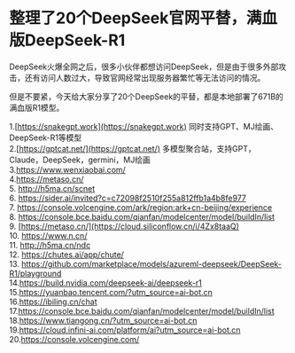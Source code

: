 # 整理了20个DeepSeek官网平替，满血版DeepSeek-R1

DeepSeek火爆全网之后，很多小伙伴都想访问DeepSeek，但是由于很多外部攻击，还有访问人数过大，导致官网经常出现服务器繁忙等无法访问的情况。

但是不要紧，今天给大家分享了20个DeepSeek的平替，都是本地部署了671B的满血版R1模型。

1.[https://snakegpt.work](https://snakegpt.work)  同时支持GPT、MJ绘画、DeepSeek-R1等模型  
2.[https://gptcat.net/](https://gptcat.net/)    多模型聚合站，支持GPT，Claude，DeepSeek，germini，MJ绘画  
3.https://www.wenxiaobai.com/  
4.https://metaso.cn/  
5. http://h5ma.cn/scnet  
6. https://sider.ai/invited?c=c72098f2510f255a812ffb1a4b8fe977  
7. https://console.volcengine.com/ark/region:ark+cn-beijing/experience  
8. https://console.bce.baidu.com/qianfan/modelcenter/model/buildIn/list  
9. [https://metaso.cn/](https://cloud.siliconflow.cn/i/4Zx8taaQ)  
10. https://www.n.cn/  
11. http://h5ma.cn/ndc  
12. https://chutes.ai/app/chute/  
13. https://github.com/marketplace/models/azureml-deepseek/DeepSeek-R1/playground  
14.https://build.nvidia.com/deepseek-ai/deepseek-r1  
15.https://yuanbao.tencent.com/?utm_source=ai-bot.cn  
16.https://ibiling.cn/chat  
17.https://console.bce.baidu.com/qianfan/modelcenter/model/buildIn/list  
18.https://www.tiangong.cn/?utm_source=ai-bot.cn  
19.https://cloud.infini-ai.com/platform/ai?utm_source=ai-bot.cn  
20.https://console.volcengine.com/  
